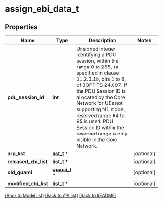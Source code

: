 # assign_ebi_data_t

## Properties
Name | Type | Description | Notes
------------ | ------------- | ------------- | -------------
**pdu_session_id** | **int** | Unsigned integer identifying a PDU session, within the range 0 to 255, as specified in  clause 11.2.3.1b, bits 1 to 8, of 3GPP TS 24.007. If the PDU Session ID is allocated by the  Core Network for UEs not supporting N1 mode, reserved range 64 to 95 is used. PDU Session ID  within the reserved range is only visible in the Core Network.   | 
**arp_list** | [**list_t**](arp.md) \* |  | [optional] 
**released_ebi_list** | **list_t \*** |  | [optional] 
**old_guami** | [**guami_t**](guami.md) \* |  | [optional] 
**modified_ebi_list** | [**list_t**](ebi_arp_mapping.md) \* |  | [optional] 

[[Back to Model list]](../README.md#documentation-for-models) [[Back to API list]](../README.md#documentation-for-api-endpoints) [[Back to README]](../README.md)


